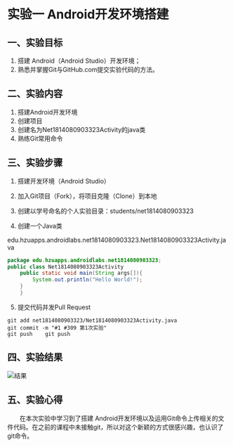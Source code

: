 # 实验一 Android开发环境搭建

## 一、实验目标

1. 搭建 Android（Android Studio）开发环境；
2. 熟悉并掌握Git与GitHub.com提交实验代码的方法。


## 二、实验内容
1. 搭建Android开发环境
2. 创建项目
3. 创建名为Net1814080903323Activity的java类
4. 熟练Git常用命令


## 三、实验步骤
1. 搭建开发环境（Android Studio）

2. 加入Git项目（Fork），将项目克隆（Clone）到本地

3. 创建以学号命名的个人实验目录：students/net1814080903323

4. 创建一个Java类

edu.hzuapps.androidlabs.net1814080903323.Net1814080903323Activity.java
```java
package edu.hzuapps.androidlabs.net1814080903323;
public class Net1814080903323Activity
	public static void main(String args[]){
		System.out.println("Hello World!");	
	}
	}
```

5. 提交代码并发Pull Request
```shell
git add net1814080903323/Net1814080903323Activity.java
git commit -m "#1 #309 第1次实验"
git push	git push
```


## 四、实验结果
![结果](https://github.com/joshua-ben/android-labs-2020/blob/master/students/net1814080903323/net1814080903323.png)


## 五、实验心得
　　在本次实验中学习到了搭建 Android开发环境以及运用Git命令上传相关的文件代码。在之前的课程中未接触git，所以对这个新颖的方式很感兴趣，也认识了git命令。
